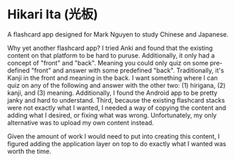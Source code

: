 # Hikari Ita (光板)

A flashcard app designed for Mark Nguyen to study Chinese and Japanese.

Why yet another flashcard app?  I tried Anki and found that the existing content on that platform to be hard to puruse.  Additionally, it only had a concept of "front" and "back".  Meaning you could only quiz on some pre-defined "front" and answer with some predefined "back".  Traditionally, it's Kanji in the front and meaning in the back.  I want something where I can quiz on any of the following and answer with the other two: (1) hirigana, (2) kanji, and (3) meaning.  Additionally, I found the Android app to be pretty janky and hard to understand.  Third, because the existing flashcard stacks were not exactly what I wanted, I needed a way of copying the content and adding what I desired, or fixing what was wrong.  Unfortunately, my only alternative was to upload my own content instead.

Given the amount of work I would need to put into creating this content, I figured adding the application layer on top to do exactly what I wanted was worth the time.